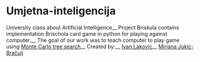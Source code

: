 # Umjetna-inteligencija
University class about Artificial Intelligence__
Project Briskula contains implementation Brischola card game in python for playing against computer.__
The goal of our work was to teach computer to play game using [Monte Carlo tree search](https://en.wikipedia.org/wiki/Monte_Carlo_tree_search)__
Created by:__
[Ivan Lakovic](https://github.com/laky55555)__
[Mirjana Jukić-Bračulj](https://github.com/mjukicbraculj)
